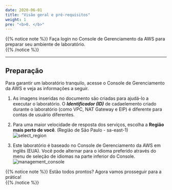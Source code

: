 ```yaml
---
date: 2020-06-01
title: "Visão geral e pré-requisitos"  
weight: 1
pre: "<b>0. </b>"
---
```

  
{{% notice note %}}
Faça login no Console de Gerenciamento da AWS para preparar seu ambiente de laboratório.  
{{% /notice %}}
  
----
  
## Preparação  
Para garantir um laboratório tranquilo, acesse o Console de Gerenciamento da AWS e veja as informações a seguir.  
  
1. As imagens inseridas no documento são criadas para ajudá-lo a executar o laboratório. O  ***Identificador (ID)*** de cadaelemento criado durante o laboratório (como VPC, NAT Gateway e EIP) é diferente para contas de usuário diferentes.  
  
2. Para uma maior velocidade de resposta dos serviços, escolha a  **Região mais perto de você**. (Região de São Paulo - sa-east-1)  
![select_region](/images/prerequisites/gid-00-001.png)
  
1. Este laboratório é baseado no Console de Gerenciamento da AWS em inglês (EUA). Você pode alternar para o idioma preferido através do menu de seleção de idiomas na parte inferior do Console.  
![management_console](/images/prerequisites/gid-00-003.png)
  
{{% notice note %}}
Estão todos prontos? Agora vamos prosseguir para a prática!  
{{% /notice %}}